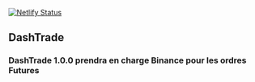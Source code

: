 [![Netlify Status](https://api.netlify.com/api/v1/badges/9a2fce93-d60e-4e15-942d-62ef060cac55/deploy-status)](https://app.netlify.com/sites/dashtrade/deploys)

## DashTrade

### DashTrade 1.0.0 prendra en charge Binance pour les ordres Futures 
